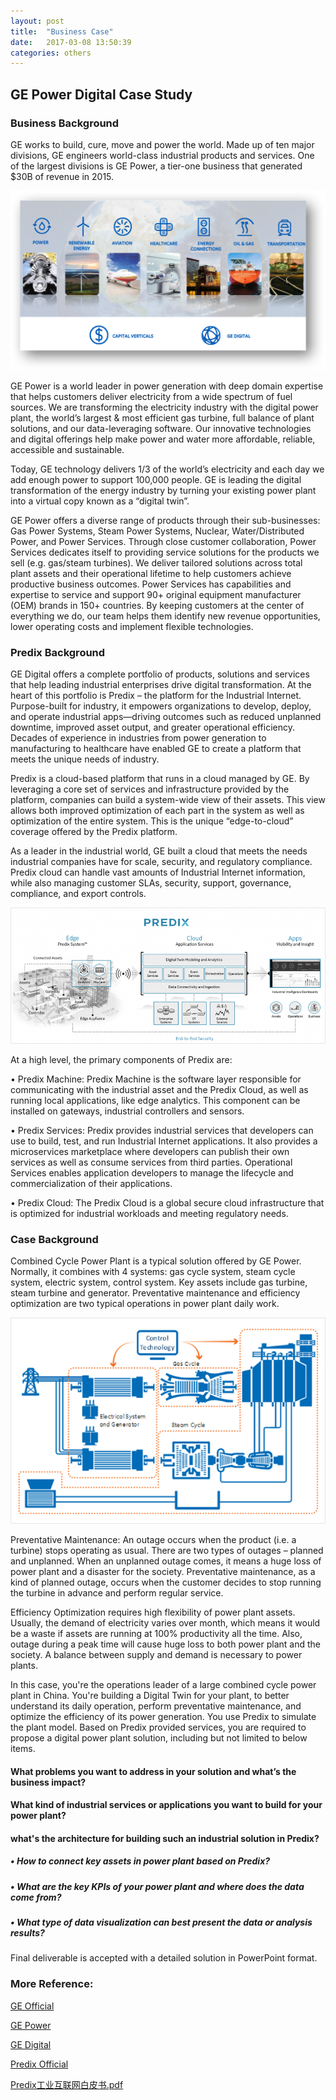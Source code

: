 ```yaml
---
layout: post
title:  "Business Case"
date:   2017-03-08 13:50:39
categories: others
---
```

## GE Power Digital Case Study

### Business Background
 

GE works to build, cure, move and power the world. Made up of ten major divisions, GE engineers world-class industrial products and services. One of the largest divisions is GE Power, a tier-one business that generated $30B of revenue in 2015.


![GE Businesses](/static/img/GEBusinesses.png)


GE Power is a world leader in power generation with deep domain expertise that helps customers deliver electricity from a wide spectrum of fuel sources. We are transforming the electricity industry with the digital power plant, the world’s largest & most efficient gas turbine, full balance of plant solutions, and our data-leveraging software. Our innovative technologies and digital offerings help make power and water more affordable, reliable, accessible and sustainable.  

Today, GE technology delivers 1/3 of the world’s electricity and each day we add enough power to support 100,000 people. GE is leading the digital transformation of the energy industry by turning your existing power plant into a virtual copy known as a “digital twin”.  

GE Power offers a diverse range of products through their sub-businesses: Gas Power Systems, Steam Power Systems, Nuclear, Water/Distributed Power, and Power Services. Through close customer collaboration, Power Services dedicates itself to providing service solutions for the products we sell (e.g. gas/steam turbines). We deliver tailored solutions across total plant assets and their operational lifetime to help customers achieve productive business outcomes. Power Services has capabilities and expertise to service and support 90+ original equipment manufacturer (OEM) brands in 150+ countries. By keeping customers at the center of everything we do, our team helps them identify new revenue opportunities, lower operating costs and implement flexible technologies.

### Predix Background
GE Digital offers a complete portfolio of products, solutions and services that help leading industrial enterprises drive digital transformation. At the heart of this portfolio is Predix – the platform for the Industrial Internet. Purpose-built for industry, it empowers organizations to develop, deploy, and operate industrial apps—driving outcomes such as reduced unplanned downtime, improved asset output, and greater operational efficiency. Decades of experience in industries from power generation to manufacturing to healthcare have enabled GE to create a platform that meets the unique needs of industry.  

Predix is a cloud-based platform that runs in a cloud managed by GE. By leveraging a core set of services and infrastructure provided by the platform, companies can build a system-wide view of their assets. This view allows both improved optimization of each part in the system as well as optimization of the entire system. This is the unique “edge-to-cloud” coverage offered by the Predix platform.  

As a leader in the industrial world, GE built a cloud that meets the needs industrial companies have for scale, security, and regulatory compliance. Predix cloud can handle vast amounts of Industrial Internet information, while also managing customer SLAs, security, support, governance, compliance, and export controls.   

![Predix Structures](/static/img/predix.png)

At a high level, the primary components of Predix are:  

•	Predix Machine: Predix Machine is the software layer responsible for communicating with the industrial asset and the Predix Cloud, as well as running local applications, like edge analytics. This component can be installed on gateways, industrial controllers and sensors.  

•	Predix Services: Predix provides industrial services that developers can use to build, test, and run Industrial Internet applications. It also provides a microservices marketplace where developers can publish their own services as well as consume services from third parties. Operational Services enables application developers to manage the lifecycle and commercialization of their applications.  

•	Predix Cloud: The Predix Cloud is a global secure cloud infrastructure that is optimized for industrial workloads and meeting regulatory needs.

### Case Background


Combined Cycle Power Plant is a typical solution offered by GE Power. Normally, it combines with 4 systems: gas cycle system, steam cycle system, electric system, control system. Key assets include gas turbine, steam turbine and generator. Preventative maintenance and efficiency optimization are two typical operations in power plant daily work. 

![GE Power plant](/static/img/powerplant.png)

Preventative Maintenance: An outage occurs when the product (i.e. a turbine) stops operating as usual. There are two types of outages – planned and unplanned. When an unplanned outage comes, it means a huge loss of power plant and a disaster for the society. Preventative maintenance, as a kind of planned outage, occurs when the customer decides to stop running the turbine in advance and perform regular service.  

Efficiency Optimization requires high flexibility of power plant assets. Usually, the demand of electricity varies over month, which means it would be a waste if assets are running at 100% productivity all the time. Also, outage during a peak time will cause huge loss to both power plant and the society. A balance between supply and demand is necessary to power plants.

In this case, you're the operations leader of a large combined cycle power plant in China. You're building a Digital Twin for your plant, to better understand its daily operation, perform preventative maintenance, and optimize the efficiency of its power generation. You use Predix to simulate the plant model. Based on Predix provided services, you are required to propose a digital power plant solution, including but not limited to below items.  

#### 	What problems you want to address in your solution and what’s the business impact?
#### 	What kind of industrial services or applications you want to build for your power plant?
#### 	what's the architecture for building such an industrial solution in Predix?
##### • How to connect key assets in power plant based on Predix?
##### • What are the key KPIs of your power plant and where does the data come from?
##### • What type of data visualization can best present the data or analysis results?  

Final deliverable is accepted with a detailed solution in PowerPoint format. 

### More Reference: 
[GE Official][geofficial]

[GE Power][gepower]

[GE Digital][gedigital]

[Predix Official][predix]

[Predix工业互联网白皮书.pdf][iiot]

[geofficial]: http://www.ge.com/cn/ 
[gepower]: http://pgchina.ge.com.cn/ 
[gedigital]: https://www.ge.com/digital/ 
[predix]: https://www.predix.io/ 
[iiot]: http://newsroom.ge.com.cn/sites/newsroom.ge.com.cn/files/Predix工业互联网白皮书.pdf 

